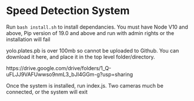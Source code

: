 # Speed Detection System
  <p>
    Run <code>bash install.sh</code> to install dependancies. You must have Node V10 and above, Pip version of 19.0 and above and run with admin rights or the installation will fail
  </p>
  <p>yolo.plates.pb is over 100mb so cannot be uploaded to Github. You can download it here, and place it in the top level folder/directory.</p>
  <p>https://drive.google.com/drive/folders/1_Q-uFLJJ9VAFUwwso9nmL3_bJI4GGm-g?usp=sharing</p>
  <p>Once the system is installed, run index.js. Two cameras much be connected, or the system will exit</p>
   
